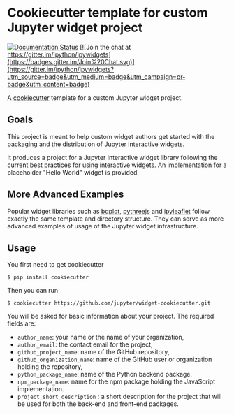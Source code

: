 Cookiecutter template for custom Jupyter widget project
=======================================================

[![Documentation Status](https://readthedocs.org/projects/ipywidgets/badge/?version=latest)](http://ipywidgets.readthedocs.org/en/latest/?badge=latest)
[![Join the chat at https://gitter.im/ipython/ipywidgets](https://badges.gitter.im/Join%20Chat.svg)](https://gitter.im/ipython/ipywidgets?utm_source=badge&utm_medium=badge&utm_campaign=pr-badge&utm_content=badge)

A [cookiecutter](https://github.com/audreyr/cookiecutter) template for a custom
Jupyter widget project.

Goals
-----

This project is meant to help custom widget authors get started with the
packaging and the distribution of Jupyter interactive widgets.

It produces a project for a Jupyter interactive widget library following the
current best practices for using interactive widgets. An implementation for a
placeholder "Hello World" widget is provided.

More Advanced Examples
----------------------

Popular widget libraries such as
[bqplot](https://github.com/bloomberg/bqplot),
[pythreejs](https://github.com/jovyan/pythreejs) and
[ipyleaflet](https://github.com/ellisonbg/ipyleaflet)
follow exactly the same template and directory structure. They can serve as
more advanced examples of usage of the Jupyter widget infrastructure.

Usage
-----

You first need to get cookiecutter

    $ pip install cookiecutter

Then you can run

    $ cookiecutter https://github.com/jupyter/widget-cookiecutter.git

You will be asked for basic information about your project. The required fields
are:

- `author_name`: your name or the name of your organization,
- `author_email`: the contact email for the project,
- `github_project_name`: name of the GitHub repository,
- `github_organization_name`: name of the GitHub user or organization holding
  the repository,
- `python_package_name`: name of the Python backend package.
- `npm_package_name`: name for the npm package holding the JavaScript
  implementation.
- `project_short_description` : a short description for the project that will
  be used for both the back-end and front-end packages.
